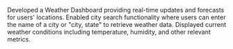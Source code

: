 Developed a Weather Dashboard providing real-time updates and forecasts for users' locations.
Enabled city search functionality where users can enter the name of a city or "city, state" to retrieve weather data.
Displayed current weather conditions including temperature, humidity, and other relevant metrics.
